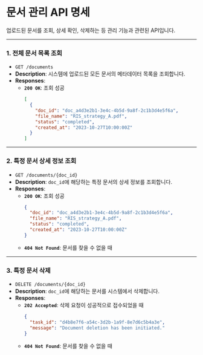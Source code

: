 # 문서 관리 API 명세

업로드된 문서를 조회, 상세 확인, 삭제하는 등 관리 기능과 관련된 API입니다.

---

### 1. 전체 문서 목록 조회

- `GET /documents`
- **Description**: 시스템에 업로드된 모든 문서의 메타데이터 목록을 조회합니다.
- **Responses**:
  - **`200 OK`**: 조회 성공
    ```json
    [
      {
        "doc_id": "doc_a4d3e2b1-3e4c-4b5d-9a8f-2c1b3d4e5f6a",
        "file_name": "RIS_strategy_A.pdf",
        "status": "completed",
        "created_at": "2023-10-27T10:00:00Z"
      }
    ]
    ```

---

### 2. 특정 문서 상세 정보 조회

- `GET /documents/{doc_id}`
- **Description**: `doc_id`에 해당하는 특정 문서의 상세 정보를 조회합니다.
- **Responses**:
  - **`200 OK`**: 조회 성공
    ```json
    {
      "doc_id": "doc_a4d3e2b1-3e4c-4b5d-9a8f-2c1b3d4e5f6a",
      "file_name": "RIS_strategy_A.pdf",
      "status": "completed",
      "created_at": "2023-10-27T10:00:00Z"
    }
    ```
  - **`404 Not Found`**: 문서를 찾을 수 없을 때

---

### 3. 특정 문서 삭제

- `DELETE /documents/{doc_id}`
- **Description**: `doc_id`에 해당하는 문서를 시스템에서 삭제합니다.
- **Responses**:
  - **`202 Accepted`**: 삭제 요청이 성공적으로 접수되었을 때
    ```json
    {
      "task_id": "d4b8e7f6-a54c-3d2b-1a9f-8e7d6c5b4a3e",
      "message": "Document deletion has been initiated."
    }
    ```
  - **`404 Not Found`**: 문서를 찾을 수 없을 때
